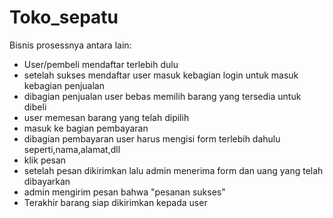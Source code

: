# Toko_sepatu

Bisnis prosessnya antara lain:

- User/pembeli mendaftar terlebih dulu
- setelah sukses mendaftar user masuk kebagian login untuk masuk kebagian penjualan
- dibagian penjualan user bebas memilih barang yang tersedia untuk dibeli
- user memesan barang yang telah dipilih
- masuk ke bagian pembayaran
- dibagian pembayaran user harus mengisi form terlebih dahulu seperti,nama,alamat,dll
- klik pesan
- setelah pesan dikirimkan lalu admin menerima form dan uang yang telah dibayarkan
- admin mengirim pesan bahwa "pesanan sukses"
- Terakhir barang siap dikirimkan kepada user
